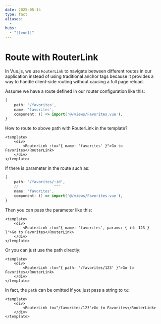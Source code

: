 ```yaml
---
date: 2025-05-14
type: fact
aliases:
  -
hubs:
  - "[[vue]]"
---
```


# Route with RouterLink

In Vue.js, we use `RouterLink` to navigate between different routes in our application instead of using traditional anchor tags because it provides a way to handle client-side routing without causing a full page reload.

Assume we have a route defined in our router configuration like this:

```ts
{
    path: '/favorites',
    name: 'favorites',
    component: () => import('@/views/Favorites.vue'),
}
```

How to route to above path with RouterLink in the template?

```vue
<template>
    <div>
        <RouterLink :to="{ name: 'favorites' }">Go to Favorites</RouterLink>
    </div>
</template>
```

If there is parameter in the route such as:

```ts
{
    path: '/favorites/:id',
    //                ^^^
    name: 'favorites',
    component: () => import('@/views/Favorites.vue'),
}
```

Then you can pass the parameter like this:

```vue
<template>
    <div>
        <RouterLink :to="{ name: 'favorites', params: { id: 123 } }">Go to Favorites</RouterLink>
    </div>
</template>
```

Or you can just use the path directly:

```vue
<template>
    <div>
        <RouterLink :to="{ path: '/favorites/123' }">Go to Favorites</RouterLink>
    </div>
</template>
```

In fact, the `path` can be omitted if you just pass a string to `to`:

```vue
<template>
    <div>
        <RouterLink to="/favorites/123">Go to Favorites</RouterLink>
    </div>
</template>
```

